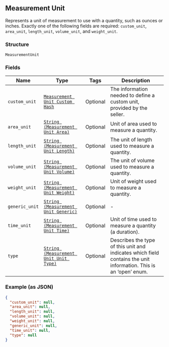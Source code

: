 ## Measurement Unit

Represents a unit of measurement to use with a quantity, such as ounces
or inches. Exactly one of the following fields are required: `custom_unit`,
`area_unit`, `length_unit`, `volume_unit`, and `weight_unit`.

### Structure

`MeasurementUnit`

### Fields

| Name | Type | Tags | Description |
|  --- | --- | --- | --- |
| `custom_unit` | [`Measurement Unit Custom Hash`]($m/MeasurementUnitCustom) | Optional | The information needed to define a custom unit, provided by the seller. |
| `area_unit` | [`String (Measurement Unit Area)`]($m/MeasurementUnitArea) | Optional | Unit of area used to measure a quantity. |
| `length_unit` | [`String (Measurement Unit Length)`]($m/MeasurementUnitLength) | Optional | The unit of length used to measure a quantity. |
| `volume_unit` | [`String (Measurement Unit Volume)`]($m/MeasurementUnitVolume) | Optional | The unit of volume used to measure a quantity. |
| `weight_unit` | [`String (Measurement Unit Weight)`]($m/MeasurementUnitWeight) | Optional | Unit of weight used to measure a quantity. |
| `generic_unit` | [`String (Measurement Unit Generic)`]($m/MeasurementUnitGeneric) | Optional | - |
| `time_unit` | [`String (Measurement Unit Time)`]($m/MeasurementUnitTime) | Optional | Unit of time used to measure a quantity (a duration). |
| `type` | [`String (Measurement Unit Unit Type)`]($m/MeasurementUnitUnitType) | Optional | Describes the type of this unit and indicates which field contains the unit information. This is an ‘open’ enum. |

### Example (as JSON)

```json
{
  "custom_unit": null,
  "area_unit": null,
  "length_unit": null,
  "volume_unit": null,
  "weight_unit": null,
  "generic_unit": null,
  "time_unit": null,
  "type": null
}
```

